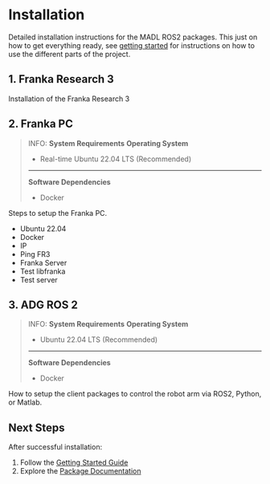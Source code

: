 # Installation

Detailed installation instructions for the MADL ROS2 packages.
This just on how to get everything ready, see [getting started](./getting-started.md) for instructions on how to use the
different parts of the project.



## 1. Franka Research 3
Installation of the Franka Research 3

## 2. Franka PC
> INFO: **System Requirements**
> **Operating System**
>
> - Real-time Ubuntu 22.04 LTS (Recommended)
>
> - - -
> **Software Dependencies**
> 
> - Docker
>


Steps to setup the Franka PC.

- Ubuntu 22.04
- Docker
- IP
- Ping FR3
- Franka Server
- Test libfranka
- Test server

## 3. ADG ROS 2
> INFO: **System Requirements**
> **Operating System**
>
> - Ubuntu 22.04 LTS (Recommended)
>
> - - -
> **Software Dependencies**
> 
> - Docker
>

How to setup the client packages to control the robot arm via ROS2, Python, or Matlab. 



## Next Steps

After successful installation:

1. Follow the [Getting Started Guide](./getting-started.md)
2. Explore the [Package Documentation](../packages/index.md)
